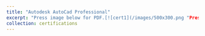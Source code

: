 ```yaml
---
title: "Autodesk AutoCad Professional"
excerpt: "Press image below for PDF.[![cert1](/images/500x300.png "Press image for link")](https://javiersc1.github.io/files/ssc.pdf)"
collection: certifications
---
```

